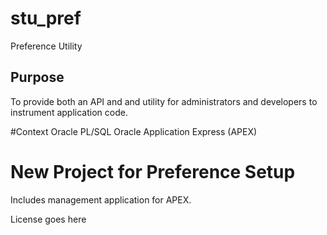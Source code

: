 # stu_pref
Preference Utility

## Purpose
To provide both an API and and utility for administrators and developers to instrument application code.

#Context
Oracle PL/SQL
Oracle Application Express (APEX)

# New Project for Preference Setup
Includes management application for APEX.

License goes here